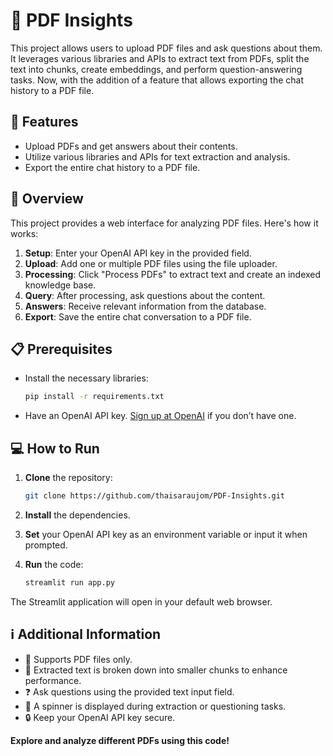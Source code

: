 # 📖 PDF Insights

This project allows users to upload PDF files and ask questions about them. It leverages various libraries and APIs to extract text from PDFs, split the text into chunks, create embeddings, and perform question-answering tasks. Now, with the addition of a feature that allows exporting the chat history to a PDF file.

## 🌟 Features

- Upload PDFs and get answers about their contents.
- Utilize various libraries and APIs for text extraction and analysis.
- Export the entire chat history to a PDF file.

## 📝 Overview

This project provides a web interface for analyzing PDF files. Here's how it works:

1. **Setup**: Enter your OpenAI API key in the provided field.
2. **Upload**: Add one or multiple PDF files using the file uploader.
3. **Processing**: Click "Process PDFs" to extract text and create an indexed knowledge base.
4. **Query**: After processing, ask questions about the content.
5. **Answers**: Receive relevant information from the database.
6. **Export**: Save the entire chat conversation to a PDF file.

## 📋 Prerequisites

- Install the necessary libraries:
    ```bash
    pip install -r requirements.txt
    ```

- Have an OpenAI API key. [Sign up at OpenAI](https://openai.com/) if you don’t have one.

## 💻 How to Run

1. **Clone** the repository:
    ```bash
    git clone https://github.com/thaisaraujom/PDF-Insights.git
    ```

2. **Install** the dependencies.
3. **Set** your OpenAI API key as an environment variable or input it when prompted.
4. **Run** the code:
    ```bash
    streamlit run app.py
    ```

The Streamlit application will open in your default web browser.

## ℹ️ Additional Information

- 📄 Supports PDF files only.
- 📜 Extracted text is broken down into smaller chunks to enhance performance.
- ❓ Ask questions using the provided text input field.
- 🔄 A spinner is displayed during extraction or questioning tasks.
- 🔒 Keep your OpenAI API key secure.

**Explore and analyze different PDFs using this code!**
